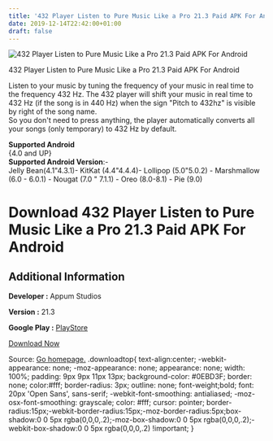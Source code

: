 ```yaml
---
title: '432 Player Listen to Pure Music Like a Pro 21.3 Paid APK For Android'
date: 2019-12-14T22:42:00+01:00
draft: false
---
```


![432 Player Listen to Pure Music Like a Pro 21.3 Paid APK For Android](https://i1.wp.com/apkhome.net/wp-content/uploads/2019/12/432-Player-Listen-to-Pure-Music-Like-a-Pro-21.3-Paid.png "432 Player Listen to Pure Music Like a Pro 21.3 Paid APK For Android")

  

432 Player Listen to Pure Music Like a Pro 21.3 Paid APK For Android

Listen to your music by tuning the frequency of your music in real time to the frequency 432 Hz. The 432 player will shift your music in real time to 432 Hz (if the song is in 440 Hz) when the sign "Pitch to 432hz" is visible by right of the song name.  
So you don't need to press anything, the player automatically converts all your songs (only temporary) to 432 Hz by default.

**Supported Android**  
{4.0 and UP}  
**Supported Android Version**:-  
Jelly Bean(4.1"4.3.1)- KitKat (4.4"4.4.4)- Lollipop (5.0"5.0.2) - Marshmallow (6.0 - 6.0.1) - Nougat (7.0 " 7.1.1) - Oreo (8.0-8.1) - Pie (9.0)

Download 432 Player Listen to Pure Music Like a Pro 21.3 Paid APK For Android
=============================================================================

Additional Information
----------------------

**Developer :** Appum Studios

**Version :** 21.3

**Google Play :** [PlayStore](https://play.google.com/store/apps/details?id=com.appums.music_pitcher_pro&hl=en)

  

[Download Now](https://store4app.co/post/432-player-listen-to-pure-music-like-a-pro-21-3-paid-apk-for-android_1576351472)

  
Source: [Go homepage.](https://store4app.co/post/432-player-listen-to-pure-music-like-a-pro-21-3-paid-apk-for-android_1576351472) .downloadtop{ text-align:center; -webkit-appearance: none; -moz-appearance: none; appearance: none; width: 100%; padding: 9px 9px 11px 13px; background-color: #0EBD3F; border: none; color:#fff; border-radius: 3px; outline: none; font-weight;bold; font: 20px 'Open Sans', sans-serif; -webkit-font-smoothing: antialiased; -moz-osx-font-smoothing: grayscale; color: #fff; cursor: pointer; border-radius:15px;-webkit-border-radius:15px;-moz-border-radius:5px;box-shadow:0 0 5px rgba(0,0,0,.2);-moz-box-shadow:0 0 5px rgba(0,0,0,.2);-webkit-box-shadow:0 0 5px rgba(0,0,0,.2) !important; }